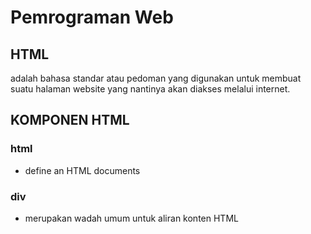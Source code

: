 # Pemrograman Web

## HTML

adalah bahasa standar atau pedoman yang digunakan untuk membuat suatu halaman website yang nantinya akan diakses melalui internet. 

## KOMPONEN HTML

### html

- define an HTML documents

### div

- merupakan wadah umum untuk aliran konten HTML